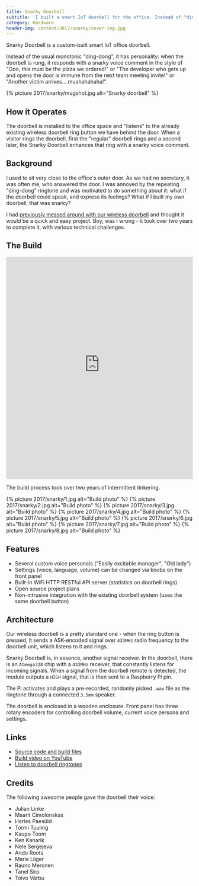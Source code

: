 ```yaml
---
title: Snarky Doorbell
subtitle: 'I built a smart IoT doorbell for the office. Instead of "ding-dong", the doorbell expresses his snarky feelings with words.'
category: Hardware
header-img: content/2017/snarky/cover-img.jpg
---
```


Snarky Doorbell is a custom-built smart IoT office doorbell.

Instead of the usual monotonic "ding-dong", it has personality: when the doorbell is rung, it responds
with a snarky voice comment in the style of "Ooo, this must be the pizza we ordered!" or
"The developer who gets up and opens the door is immune from the next team meeting invite!"
or "Another victim arrives....muahahahaha!".

{% picture 2017/snarky/mugshot.jpg alt="Snarky doorbell" %}

## How it Operates

The doorbell is installed to the office space and "listens" to the already existing wireless doorbell ring button
we have behind the door. When a visitor rings the doorbell, first the "regular" doorbell rings and a second later,
the Snarky Doorbell enhances that ring with a snarky voice comment.

## Background

I used to sit very close to the office's outer door. As we had no secretary, it was often me, who answered the door.
I was annoyed by the repeating "ding-dong" ringtone and was motivated to do something about it: what if the doorbell
could speak, and express its feelings? What if I built my own doorbell, that was snarky?

I had [previously messed around with our wireless doorbell](https://sqroot.eu/2015/office-prank-building-a-secondary-remote-to-a-wireless-doorbell) and thought it would be a quick and easy project. Boy, was I wrong - it took over two years to complete it, with various technical challenges.

## The Build

<iframe style="width: 100%" width="700" height="600" src="https://www.youtube-nocookie.com/embed/ut_KckcVxW0?rel=0" frameborder="0" allow="autoplay; encrypted-media" allowfullscreen></iframe>

The build process took over two years of intermittent tinkering.

{% picture 2017/snarky/1.jpg alt="Build photo" %}
{% picture 2017/snarky/2.jpg alt="Build photo" %}
{% picture 2017/snarky/3.jpg alt="Build photo" %}
{% picture 2017/snarky/4.jpg alt="Build photo" %}
{% picture 2017/snarky/5.jpg alt="Build photo" %}
{% picture 2017/snarky/6.jpg alt="Build photo" %}
{% picture 2017/snarky/7.jpg alt="Build photo" %}
{% picture 2017/snarky/8.jpg alt="Build photo" %}

## Features

- Several custom voice personals ("Easily excitable manager", "Old lady")
- Settings (voice, language, volume) can be changed via knobs on the front panel
- Built-in WiFi HTTP RESTful API server (statistics on doorbell rings)
- Open source project plans
- Non-intrusive integration with the existing doorbell system (uses the same doorbell button)

## Architecture

Our wireless doorbell is a pretty standard one - when the ring button is pressed, it sends a ASK-encoded signal over `433MHz`
radio frequency to the doorbell unit, which listens to it and rings.

Snarky Doorbell is, in essence, another signal receiver. In the doorbell, there is an `Atmega328` chip with a `433MHz` receiver,
that constantly listens for incoming signals. When a signal from the doorbell remote is detected, the module
outputs a `HIGH` signal, that is then sent to a Raspberry Pi pin.

The Pi activates and plays a pre-recorded, randomly picked `.wav` file as the ringtone through a connected `3.5mm` speaker.

The doorbell is enclosed in a wooden enclosure. Front panel has three rotary encoders for controlling doorbell
volume, current voice persona and settings.

## Links

- [Source code and build files](https://github.com/anroots/snarky-doorbell)
- [Build video on YouTube](https://www.youtube.com/watch?v=ut_KckcVxW0&t=1s)
- [Listen to doorbell ringtones](https://github.com/anroots/snarky-doorbell/tree/master/wav/voices/english)

## Credits

The following awesome people gave the doorbell their voice:

- Julian Linke
- Maarit Cimolonskas
- Harles Paesüld
- Tormi Tuuling
- Kaupo Toom
- Ken Kanarik
- Nele Sergejeva
- Ando Roots
- Maria Liiger
- Rauno Meronen
- Tanel Sirp
- Toivo Värbu
